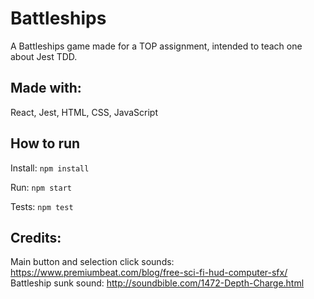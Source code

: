 # Battleships

A Battleships game made for a TOP assignment, intended to teach one about Jest TDD.

## Made with:

React, Jest, HTML, CSS, JavaScript

## How to run

Install: `npm install`

Run: `npm start`

Tests: `npm test`

## Credits:

Main button and selection click sounds: https://www.premiumbeat.com/blog/free-sci-fi-hud-computer-sfx/
Battleship sunk sound: http://soundbible.com/1472-Depth-Charge.html
